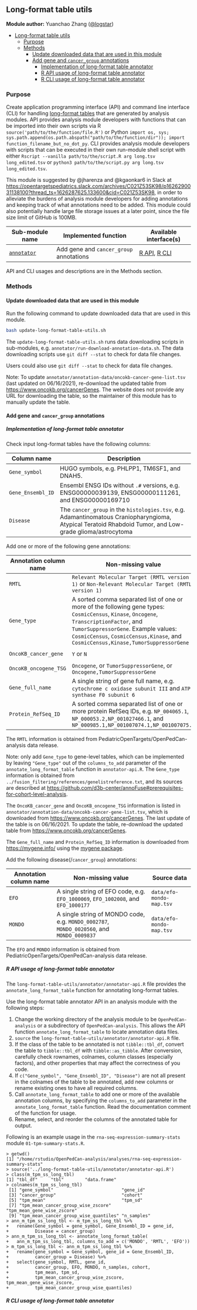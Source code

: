 ## Long-format table utils

**Module author:** Yuanchao Zhang ([@logstar](https://github.com/logstar))

- [Long-format table utils](#long-format-table-utils)
  - [Purpose](#purpose)
  - [Methods](#methods)
    - [Update downloaded data that are used in this module](#update-downloaded-data-that-are-used-in-this-module)
    - [Add gene and `cancer_group` annotations](#add-gene-and-cancer_group-annotations)
      - [Implementation of long-format table annotator](#implementation-of-long-format-table-annotator)
      - [R API usage of long-format table annotator](#r-api-usage-of-long-format-table-annotator)
      - [R CLI usage of long-format table annotator](#r-cli-usage-of-long-format-table-annotator)

### Purpose

Create application programming interface (API) and command line interface (CLI) for handling [long-format tables](https://en.wikipedia.org/wiki/Wide_and_narrow_data#Narrow) that are generated by analysis modules. API provides analysis module developers with functions that can be imported into their own scripts via R `source('path/to/the/function/file.R')` or Python `import os, sys; sys.path.append(os.path.abspath("path/to/the/function/dir")); import function_filename_but_no_dot_py`. CLI provides analysis module developers with scripts that can be executed in their own run-module shell script with either `Rscript --vanilla path/to/the/script.R arg long.tsv long_edited.tsv` or `python3 path/to/the/script.py arg long.tsv long_edited.tsv`.

This module is suggested by @jharenza and @kgaonkar6 in Slack at <https://opentargetspediatrics.slack.com/archives/C021Z53SK98/p1626290031138100?thread_ts=1626287625.133600&cid=C021Z53SK98>, in order to alleviate the burdens of analysis module developers for adding annotations and keeping track of what annotations need to be added. This module could also potentially handle large file storage issues at a later point, since the file size limit of GitHub is 100MB.

| Sub-module name                                               | Implemented function                    | Available interface(s)                                                                                 |
|---------------------------------------------------------------|-----------------------------------------|--------------------------------------------------------------------------------------------------------|
| [`annotator`](#implementation-of-long-format-table-annotator) | Add gene and `cancer_group` annotations | [R API](#r-api-usage-of-long-format-table-annotator), [R CLI](#r-cli-usage-of-long-format-table-annotator) |

API and CLI usages and descriptions are in the Methods section.

### Methods

#### Update downloaded data that are used in this module

Run the following command to update downloaded data that are used in this module.

```bash
bash update-long-format-table-utils.sh
```

The `update-long-format-table-utils.sh` runs data downloading scripts in sub-modules, e.g. `annotator/run-download-annotation-data.sh`. The data downloading scripts use `git diff --stat` to check for data file changes.

Users could also use `git diff --stat` to check for data file changes.

Note: To update `annotator/annotation-data/oncokb-cancer-gene-list.tsv` (last updated on 06/16/2021), re-download the updated table from <https://www.oncokb.org/cancerGenes>. The website does not provide any URL for downloading the table, so the maintainer of this module has to manually update the table.

#### Add gene and `cancer_group` annotations

##### Implementation of long-format table annotator

Check input long-format tables have the following columns:

| Column name       | Description                                                                                                                                              |
|-------------------|----------------------------------------------------------------------------------------------------------------------------------------------------------|
| `Gene_symbol`     | HUGO symbols, e.g. PHLPP1, TM6SF1, and DNAH5.                                                                                                            |
| `Gene_Ensembl_ID` | Ensembl ENSG IDs without `.#` versions, e.g. ENSG00000039139, ENSG00000111261, and ENSG00000169710                                                       |
| `Disease`         | The `cancer_group` in the `histologies.tsv`, e.g. Adamantinomatous Craniopharyngioma, Atypical Teratoid Rhabdoid Tumor, and Low-grade glioma/astrocytoma |

Add one or more of the following gene annotations:

| Annotation column name | Non-missing value                                                                                                                                                                                                                                                      | Source data                                                                                         |
|------------------------|------------------------------------------------------------------------------------------------------------------------------------------------------------------------------------------------------------------------------------------------------------------------|-----------------------------------------------------------------------------------------------------|
| `RMTL`                 | `Relevant Molecular Target (RMTL version 1)` or `Non-Relevant Molecular Target (RMTL version 1)`                                                                                                                                                                       | `data/ensg-hugo-rmtl-v1-mapping.tsv`                                                                |
| `Gene_type`            | A sorted comma separated list of one or more of the following gene types: `CosmicCensus`, `Kinase`, `Oncogene`, `TranscriptionFactor`, and `TumorSuppressorGene`. Example values: `CosmicCensus`, `CosmicCensus,Kinase`, and `CosmicCensus,Kinase,TumorSuppressorGene` | `analyses/fusion_filtering/references/genelistreference.txt`                                        |
| `OncoKB_cancer_gene`   | `Y` or `N`                                                                                                                                                                                                                                                             | `analyses/long-format-table-utils/annotator/annotation-data/oncokb-cancer-gene-list.tsv`            |
| `OncoKB_oncogene_TSG`  | `Oncogene`, or `TumorSuppressorGene`, or `Oncogene,TumorSuppressorGene`                                                                                                                                                                                                | `analyses/long-format-table-utils/annotator/annotation-data/oncokb-cancer-gene-list.tsv`            |
| `Gene_full_name`       | A single string of gene full name, e.g. `cytochrome c oxidase subunit III` and `ATP synthase F0 subunit 6`                                                                                                                                                             | `analyses/long-format-table-utils/annotator/annotation-data/ensg-gene-full-name-refseq-protein.tsv` |
| `Protein_RefSeq_ID`    | A sorted comma separated list of one or more protein RefSeq IDs, e.g. `NP_004065.1`, `NP_000053.2,NP_001027466.1`, and `NP_000985.1,NP_001007074.1,NP_001007075.1`                                                                                                     | `analyses/long-format-table-utils/annotator/annotation-data/ensg-gene-full-name-refseq-protein.tsv` |

The `RMTL` information is obtained from PediatricOpenTargets/OpenPedCan-analysis data release.

Note: only add `Gene_type` to gene-level tables, which can be implemented by leaving `"Gene_type"` out of the `columns_to_add` parameter of the `annotate_long_format_table` function in `annotator-api.R`. The `Gene_type` information is obtained from `../fusion_filtering/references/genelistreference.txt`, and its sources are described at <https://github.com/d3b-center/annoFuse#prerequisites-for-cohort-level-analysis>.

The `OncoKB_cancer_gene` and `OncoKB_oncogene_TSG` information is listed in `annotator/annotation-data/oncokb-cancer-gene-list.tsv`, which is downloaded from <https://www.oncokb.org/cancerGenes>. The last update of the table is on 06/16/2021. To update the table, re-download the updated table from <https://www.oncokb.org/cancerGenes>.

The `Gene_full_name` and `Protein_RefSeq_ID` information is downloaded from <https://mygene.info/> using the [mygene package](https://bioconductor.org/packages/release/bioc/html/mygene.html).

Add the following disease(/`cancer_group`) annotations:

| Annotation column name | Non-missing value                                                                         | Source data              |
|------------------------|-------------------------------------------------------------------------------------------|--------------------------|
| `EFO`                  | A single string of EFO code, e.g. `EFO_1000069`, `EFO_1002008`, and `EFO_1000177`         | `data/efo-mondo-map.tsv` |
| `MONDO`                | A single string of MONDO code, e.g. `MONDO_0002787`, `MONDO_0020560`, and `MONDO_0009837` | `data/efo-mondo-map.tsv` |

The `EFO` and `MONDO` information is obtained from PediatricOpenTargets/OpenPedCan-analysis data release.

##### R API usage of long-format table annotator

The `long-format-table-utils/annotator/annotator-api.R` file provides the `annotate_long_format_table` function for annotating long-format tables.

Use the long-format table annotator API in an analysis module with the following steps:

1. Change the working directory of the analysis module to be `OpenPedCan-analysis` or a subdirectory of `OpenPedCan-analysis`. This allows the API function `annotate_long_format_table` to locate annotation data files.
2. `source` the `long-format-table-utils/annotator/annotator-api.R` file.
3. If the class of the table to be annotated is not `tibble::tbl_df`, convert the table to `tibble::tbl_df` with `tibble::as_tibble`. After conversion, carefully check rownames, colnames, column classes (especially factors), and other properties that may affect the correctness of you code.
4. If `c("Gene_symbol", "Gene_Ensembl_ID", "Disease")` are not all present in the colnames of the table to be annotated, add new columns or rename existing ones to have all required columns.
5. Call `annotate_long_format_table` to add one or more of the available annotation columns, by specifying the `columns_to_add` parameter in the `annotate_long_format_table` function. Read the documentation comment of the function for usage.
6. Rename, select, and reorder the columns of the annotated table for output.

Following is an example usage in the `rna-seq-expression-summary-stats` module `01-tpm-summary-stats.R`.

```text
> getwd()
[1] "/home/rstudio/OpenPedCan-analysis/analyses/rna-seq-expression-summary-stats"
> source('../long-format-table-utils/annotator/annotator-api.R')
> class(m_tpm_ss_long_tbl)
[1] "tbl_df"     "tbl"        "data.frame"
> colnames(m_tpm_ss_long_tbl)
 [1] "gene_symbol"                          "gene_id"                             
 [3] "cancer_group"                         "cohort"                              
 [5] "tpm_mean"                             "tpm_sd"                              
 [7] "tpm_mean_cancer_group_wise_zscore"    "tpm_mean_gene_wise_zscore"           
 [9] "tpm_mean_cancer_group_wise_quantiles" "n_samples"                           
> ann_m_tpm_ss_long_tbl <- m_tpm_ss_long_tbl %>%
+   rename(Gene_symbol = gene_symbol, Gene_Ensembl_ID = gene_id,
+          Disease = cancer_group)
> ann_m_tpm_ss_long_tbl <- annotate_long_format_table(
+   ann_m_tpm_ss_long_tbl, columns_to_add = c('MONDO', 'RMTL', 'EFO'))
> m_tpm_ss_long_tbl <- ann_m_tpm_ss_long_tbl %>%
+   rename(gene_symbol = Gene_symbol, gene_id = Gene_Ensembl_ID,
+          cancer_group = Disease) %>%
+   select(gene_symbol, RMTL, gene_id,
+          cancer_group, EFO, MONDO, n_samples, cohort,
+          tpm_mean, tpm_sd,
+          tpm_mean_cancer_group_wise_zscore, tpm_mean_gene_wise_zscore,
+          tpm_mean_cancer_group_wise_quantiles)
```

##### R CLI usage of long-format table annotator
